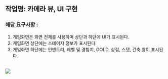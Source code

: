 ## 작업명: 카메라 뷰, UI 구현

### 해당 요구사항 : 
1) 게임화면은 화면 전체를 사용하며 상단과 하단에 UI가 표시된다.
2) 게임화면 상단에는 스테이지 정보가 표시된다.
3) 게임화면 하단에는 인벤토리, 레벨 및 경험치, GOLD, 상점, 스탯, 건축 창이 표시된다.

<br>

<img src="LJUGP.github.io/img/week1.png">

